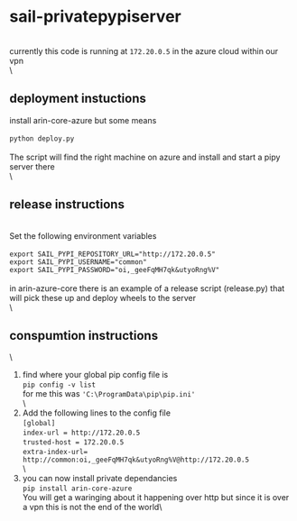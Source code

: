 # sail-privatepypiserver
\
currently this code is running at ```172.20.0.5``` in the azure cloud within our vpn\
\
## deployment instuctions
install arin-core-azure but some means \
\
```python deploy.py```\
\
The script will find the right machine on azure and install and start a pipy server there\
\
## release instructions
\
Set the following environment variables \
\
```export SAIL_PYPI_REPOSITORY_URL="http://172.20.0.5"```\
```export SAIL_PYPI_USERNAME="common"```\
```export SAIL_PYPI_PASSWORD="oi,_geeFqMH7qk&utyoRng%V"```\
\
in arin-azure-core there is an example of a release script (release.py) that will pick these up and deploy wheels to the server\
\
## conspumtion instructions
\
1. find where your global pip config file is\
```pip config -v list```\
for me this was ```'C:\ProgramData\pip\pip.ini'```\
\
2. Add the following lines to the config file\
```[global]```\
```index-url = http://172.20.0.5```\
```trusted-host = 172.20.0.5```\
```extra-index-url= http://common:oi,_geeFqMH7qk&utyoRng%V@http://172.20.0.5```\
\
3. you can now install private dependancies\
```pip install arin-core-azure```\
You will get a waringing about it happening over http but since it is over a vpn this is not the end of the world\